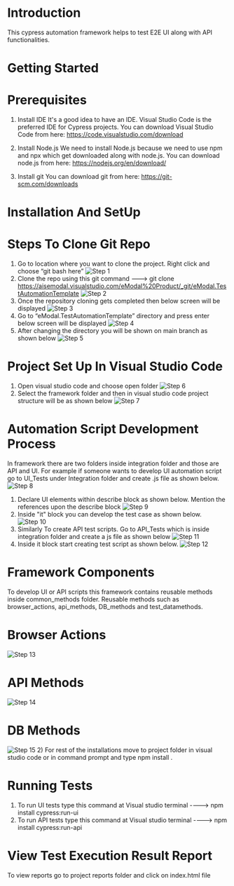 # Introduction 
  This cypress automation framework helps to test E2E UI along with API functionalities.
# Getting Started
# Prerequisites
1) Install IDE
It's a good idea to have an IDE. Visual Studio Code is the preferred IDE for Cypress projects.
You can download Visual Studio Code from here: https://code.visualstudio.com/download

2) Install Node.js
We need to install Node.js because we need to use npm and npx which get downloaded along with node.js.
You can download node.js from here: https://nodejs.org/en/download/

3) Install git
You can download git from here: https://git-scm.com/downloads

# Installation And SetUp
# Steps To Clone Git Repo 
1) Go to location where you want to clone the project. Right click and choose “git bash here”
![Step 1](./Images/Step1.png)
1) Clone the repo using this git command --->
   git clone https://aisemodal.visualstudio.com/eModal%20Product/_git/eModal.TestAutomationTemplate
![Step 2](./Images/Step2.png)
1) Once the repository cloning gets completed then below screen will be displayed
![Step 3](./Images/Step3.png)
1) Go to “eModal.TestAutomationTemplate” directory and press enter below screen will be displayed
![Step 4](./Images/Step4.png)
1) After changing the directory you will be shown on main branch as shown below
![Step 5](./Images/Step5.png)

# Project Set Up In Visual Studio Code
1) Open visual studio code and choose open folder
![Step 6](./Images/Step6.png)
1) Select the framework folder and then in visual studio code project structure will be as shown below
![Step 7](./Images/Step7.png)

# Automation Script Development Process 
In framework there are two folders inside integration folder and those are API and UI. For example if someone wants to develop UI automation script go to UI_Tests under Integration folder and create .js file as shown below.
![Step 8](./Images/Step8.png)
1) Declare  UI elements within describe block as shown below. Mention the references upon the describe block
![Step 9](./Images/Step9.png)
1) Inside "it" block you can develop the test case as shown below. 
![Step 10](./Images/Step10.png)
1) Similarly To create API test scripts. Go to API_Tests which is inside integration folder and create a js file as shown below
![Step 11](./Images/Step11.png)
1) Inside it block start creating test script as shown below.
![Step 12](./Images/Step12.png)

# Framework Components
To develop UI or API scripts this framework contains reusable methods inside common_methods folder. Reusable methods such as browser_actions, api_methods, DB_methods and test_datamethods.
# Browser Actions
![Step 13](./Images/Step13.png)
# API Methods
![Step 14](./Images/Step14.png)
# DB Methods
![Step 15](./Images/Step15.png)
2)    For rest of the installations move to project folder in visual studio code or in command prompt and type npm install .
# Running Tests
1) To run UI tests type this command at Visual studio terminal ----> npm install cypress:run-ui
2) To run API tests type this command at Visual studio terminal ----> npm install cypress:run-api
# View Test Execution Result Report
  To view reports go to project reports folder and click on index.html file 
  
